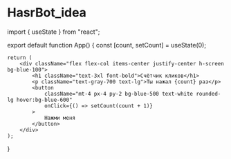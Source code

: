 # HasrBot_idea
import { useState } from "react";

export default function App() {
    const [count, setCount] = useState(0);

    return (
        <div className="flex flex-col items-center justify-center h-screen bg-blue-100">
            <h1 className="text-3xl font-bold">Счётчик кликов</h1>
            <p className="text-gray-700 text-lg">Ты нажал {count} раз</p>
            <button 
                className="mt-4 px-4 py-2 bg-blue-500 text-white rounded-lg hover:bg-blue-600"
                onClick={() => setCount(count + 1)}
            >
                Нажми меня
            </button>
        </div>
    );
}
